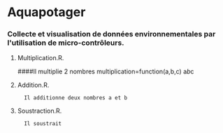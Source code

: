 # Aquapotager
### Collecte et visualisation de données environnementales par l'utilisation de micro-contrôleurs.

1. Multiplication.R.
   
   ####Il multiplie 2 nombres
      multiplication=function(a,b,c)
      a*b*c

2. Addition.R.
   
         Il additionne deux nombres a et b

3. Soustraction.R.
   
         Il soustrait
